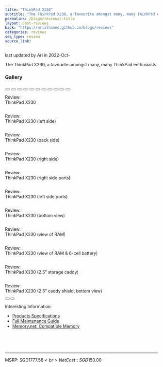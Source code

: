 ```yaml
---
title: "ThinkPad X230"
subtitle: "The ThinkPad X230, a favourite amongst many, many ThinkPad enthusiasts."
permalink: /blogs/reviews/:title
layout: post-reviews
back: "https://arialhamed.github.io/blogs/reviews"
categories: reviews
seq_type: review
source_link: 
---
```


<timestamp>last updated by Ari in 2022-Oct-</timestamp>

The ThinkPad X230, a favourite amongst many, many ThinkPad enthusiasts.

### Gallery

<div id="carousel-thinkpad-x230-review" class="carousel slide" data-bs-ride="carousel">
    <!-- Indicators/dots -->
    <div class="carousel-indicators">
        <button type="button" data-bs-target="#carousel-thinkpad-x230-review" data-bs-slide-to="0" aria-current="true" aria-label="ThinkPad X230 00" class="active"></button>
        <button type="button" data-bs-target="#carousel-thinkpad-x230-review" data-bs-slide-to="1" aria-label="ThinkPad X230 01"></button>
        <button type="button" data-bs-target="#carousel-thinkpad-x230-review" data-bs-slide-to="2" aria-label="ThinkPad X230 02"></button>
        <button type="button" data-bs-target="#carousel-thinkpad-x230-review" data-bs-slide-to="3" aria-label="ThinkPad X230 03"></button>
        <button type="button" data-bs-target="#carousel-thinkpad-x230-review" data-bs-slide-to="4" aria-label="ThinkPad X230 04"></button>
        <button type="button" data-bs-target="#carousel-thinkpad-x230-review" data-bs-slide-to="5" aria-label="ThinkPad X230 05"></button>
        <button type="button" data-bs-target="#carousel-thinkpad-x230-review" data-bs-slide-to="6" aria-label="ThinkPad X230 06"></button>
        <button type="button" data-bs-target="#carousel-thinkpad-x230-review" data-bs-slide-to="7" aria-label="ThinkPad X230 07"></button>
        <button type="button" data-bs-target="#carousel-thinkpad-x230-review" data-bs-slide-to="8" aria-label="ThinkPad X230 08"></button>
        <button type="button" data-bs-target="#carousel-thinkpad-x230-review" data-bs-slide-to="9" aria-label="ThinkPad X230 09"></button>
        <button type="button" data-bs-target="#carousel-thinkpad-x230-review" data-bs-slide-to="10" aria-label="ThinkPad X230 10"></button>
    </div>
    <!-- The slideshow/carousel -->
    <div class="carousel-inner">
        <div class="carousel-item active">
            <img src="https://raw.githubusercontent.com/arialhamed/static/main/images/blogs/reviews/ThinkPad-X230.jpeg" alt="" class="d-block w-100">
            <div class="carousel-caption d-none d-md-block">
                <p>Review: <br>ThinkPad X230</p>
            </div>
        </div>
        <div class="carousel-item">
            <img src="https://raw.githubusercontent.com/arialhamed/static/main/images/blogs/reviews/ThinkPad-X230-01.jpeg" alt="" class="d-block w-100">
            <div class="carousel-caption d-none d-md-block">
                <p>Review: <br>ThinkPad X230 (left side)</p>
            </div>
        </div>
        <div class="carousel-item">
            <img src="https://raw.githubusercontent.com/arialhamed/static/main/images/blogs/reviews/ThinkPad-X230-02.jpeg" alt="" class="d-block w-100">
            <div class="carousel-caption d-none d-md-block">
                <p>Review: <br>ThinkPad X230 (back side)</p>
            </div>
        </div>
        <div class="carousel-item">
            <img src="https://raw.githubusercontent.com/arialhamed/static/main/images/blogs/reviews/ThinkPad-X230-03.jpeg" alt="" class="d-block w-100">
            <div class="carousel-caption d-none d-md-block">
                <p>Review: <br>ThinkPad X230 (right side)</p>
            </div>
        </div>
        <div class="carousel-item">
            <img src="https://raw.githubusercontent.com/arialhamed/static/main/images/blogs/reviews/ThinkPad-X230-04.jpeg" alt="" class="d-block w-100">
            <div class="carousel-caption d-none d-md-block">
                <p>Review: <br>ThinkPad X230 (right side ports)</p>
            </div>
        </div>
        <div class="carousel-item">
            <img src="https://raw.githubusercontent.com/arialhamed/static/main/images/blogs/reviews/ThinkPad-X230-05.jpeg" alt="" class="d-block w-100">
            <div class="carousel-caption d-none d-md-block">
                <p>Review: <br>ThinkPad X230 (left side ports)</p>
            </div>
        </div>
        <div class="carousel-item">
            <img src="https://raw.githubusercontent.com/arialhamed/static/main/images/blogs/reviews/ThinkPad-X230-06.jpeg" alt="" class="d-block w-100">
            <div class="carousel-caption d-none d-md-block">
                <p>Review: <br>ThinkPad X230 (bottom view)</p>
            </div>
        </div>
        <div class="carousel-item">
            <img src="https://raw.githubusercontent.com/arialhamed/static/main/images/blogs/reviews/ThinkPad-X230-07.jpeg" alt="" class="d-block w-100">
            <div class="carousel-caption d-none d-md-block">
                <p>Review: <br>ThinkPad X230 (view of RAM)</p>
            </div>
        </div>
        <div class="carousel-item">
            <img src="https://raw.githubusercontent.com/arialhamed/static/main/images/blogs/reviews/ThinkPad-X230-08.jpeg" alt="" class="d-block w-100">
            <div class="carousel-caption d-none d-md-block">
                <p>Review: <br>ThinkPad X230 (view of RAM & 6-cell battery)</p>
            </div>
        </div>
        <div class="carousel-item">
            <img src="https://raw.githubusercontent.com/arialhamed/static/main/images/blogs/reviews/ThinkPad-X230-09.jpeg" alt="" class="d-block w-100">
            <div class="carousel-caption d-none d-md-block">
                <p>Review: <br>ThinkPad X230 (2.5" storage caddy)</p>
            </div>
        </div>
        <div class="carousel-item">
            <img src="https://raw.githubusercontent.com/arialhamed/static/main/images/blogs/reviews/ThinkPad-X230-10.jpeg" alt="" class="d-block w-100">
            <div class="carousel-caption d-none d-md-block">
                <p>Review: <br>ThinkPad X230 (2.5" caddy shield, bottom view)</p>
            </div>
        </div>
    </div>
    <!-- Left and right controls/icons -->
    <button class="carousel-control-prev" type="button" data-bs-target="#carousel-thinkpad-x230-review" data-bs-slide="prev"><span class="carousel-control-prev-icon"></span></button><button class="carousel-control-next" type="button" data-bs-target="#carousel-thinkpad-x230-review" data-bs-slide="next"><span class="carousel-control-next-icon"></span></button>
</div>


Interesting Information:
- <a href="https://raw.githubusercontent.com/arialhamed/static/main/pdf/resources/psref/laptops/thinkpad/ThinkPad_X230.pdf">Products Specifications</a>
- <a href="https://raw.githubusercontent.com/arialhamed/static/main/pdf/ThinkPad_X230_Full_Maintenance_Guide.pdf">Full Maintenance Guide</a>
- <a href="https://memory.net/product-category/lenovo/thinkpad/x230/">Memory.net: Compatible Memory</a>

<br><br><br><hr>
MSRP: SGD$1777.58<br>
Net Cost: SGD$150.00